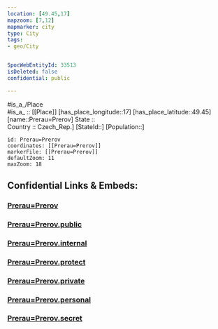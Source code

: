 ```yaml
---
location: [49.45,17] 
mapzoom: [7,12] 
mapmarker: city 
type: City
tags:
- geo/City


SpocWebEntityId: 33513
isDeleted: false
confidential: public

---
```

#is_a_/Place  
#is_a_ :: [[Place]] 
[has_place_longitude::17] 
[has_place_latitude::49.45] 
[name::Prerau=Prerov] 
State ::  
Country :: Czech_Rep.] 
[StateId::] 
[Population::] 



```leaflet
id: Prerau=Prerov
coordinates: [[Prerau=Prerov]] 
markerFile: [[Prerau=Prerov]] 
defaultZoom: 11 
maxZoom: 18
```


## Confidential Links & Embeds: 

### [Prerau=Prerov](/_Standards/Earth/Continent/Europe/Europe~Central/Czech_Republic/regions~Czech_Republic/Olomoucký/City/Prerau=Prerov.md) 

### [Prerau=Prerov.public](/_public/Earth/Continent/Europe/Europe~Central/Czech_Republic/regions~Czech_Republic/Olomoucký/City/Prerau=Prerov.public.md) 

### [Prerau=Prerov.internal](/_internal/Earth/Continent/Europe/Europe~Central/Czech_Republic/regions~Czech_Republic/Olomoucký/City/Prerau=Prerov.internal.md) 

### [Prerau=Prerov.protect](/_protect/Earth/Continent/Europe/Europe~Central/Czech_Republic/regions~Czech_Republic/Olomoucký/City/Prerau=Prerov.protect.md) 

### [Prerau=Prerov.private](/_private/Earth/Continent/Europe/Europe~Central/Czech_Republic/regions~Czech_Republic/Olomoucký/City/Prerau=Prerov.private.md) 

### [Prerau=Prerov.personal](/_personal/Earth/Continent/Europe/Europe~Central/Czech_Republic/regions~Czech_Republic/Olomoucký/City/Prerau=Prerov.personal.md) 

### [Prerau=Prerov.secret](/_secret/Earth/Continent/Europe/Europe~Central/Czech_Republic/regions~Czech_Republic/Olomoucký/City/Prerau=Prerov.secret.md)

